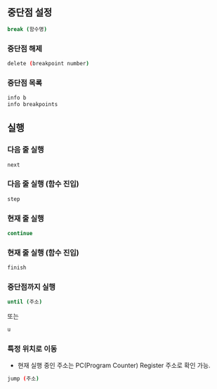 ## 중단점 설정
```sh
break (함수명)
```
### 중단점 해제
```sh
delete (breakpoint number)
```
### 중단점 목록
```sh
info b
info breakpoints
```
## 실행
### 다음 줄 실행
```sh
next
```
### 다음 줄 실행 (함수 진입)
```sh
step
```
### 현재 줄 실행
```sh
continue
```
### 현재 줄 실행 (함수 진입)
```sh
finish
```
### 중단점까지 실행
```sh
until (주소)
```
또는
```sh
u
```
### 특정 위치로 이동
* 현재 실행 중인 주소는 PC(Program Counter) Register 주소로 확인 가능.
```sh
jump (주소)
```
